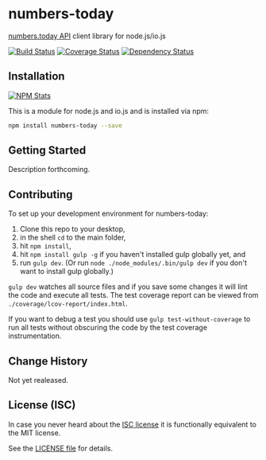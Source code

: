 # numbers-today

[numbers.today API](https://numbers.today/api/documentation/) client library for node.js/io.js

[![Build Status](https://travis-ci.org/analog-nico/node-numbers-today.svg?branch=master)](https://travis-ci.org/analog-nico/node-numbers-today) [![Coverage Status](https://coveralls.io/repos/analog-nico/node-numbers-today/badge.png)](https://coveralls.io/r/analog-nico/node-numbers-today?branch=master) [![Dependency Status](https://david-dm.org/analog-nico/node-numbers-today.svg)](https://david-dm.org/analog-nico/node-numbers-today)

## Installation

[![NPM Stats](https://nodei.co/npm/numbers-today.png?downloads=true)](https://npmjs.org/package/numbers-today)

This is a module for node.js and io.js and is installed via npm:

``` bash
npm install numbers-today --save
```

## Getting Started

Description forthcoming.

## Contributing

To set up your development environment for numbers-today:

1. Clone this repo to your desktop,
2. in the shell `cd` to the main folder,
3. hit `npm install`,
4. hit `npm install gulp -g` if you haven't installed gulp globally yet, and
5. run `gulp dev`. (Or run `node ./node_modules/.bin/gulp dev` if you don't want to install gulp globally.)

`gulp dev` watches all source files and if you save some changes it will lint the code and execute all tests. The test coverage report can be viewed from `./coverage/lcov-report/index.html`.

If you want to debug a test you should use `gulp test-without-coverage` to run all tests without obscuring the code by the test coverage instrumentation.

## Change History

Not yet realeased.

## License (ISC)

In case you never heard about the [ISC license](http://en.wikipedia.org/wiki/ISC_license) it is functionally equivalent to the MIT license.

See the [LICENSE file](LICENSE) for details.
